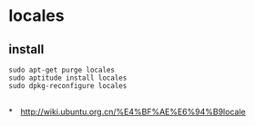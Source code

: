 # locales

## install

```
sudo apt-get purge locales
sudo aptitude install locales
sudo dpkg-reconfigure locales


```


*　<http://wiki.ubuntu.org.cn/%E4%BF%AE%E6%94%B9locale>